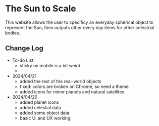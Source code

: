 # The Sun to Scale

This website allows the user to specificy an everyday spherical object to represent the Sun, then outputs other every day items for other celestrial bodies.

## Change Log

-   To-do List
    -   sticky on mobile is a bit weird
    -
-   2024/04/21
    -   added the rest of the real-world objects
    -   fixed: colors are broken on Chrome, so need a theme
    -   added icons for minor planets and natural satellites
-   2024/04/20
    -   added planet icons
    -   added celestial data
    -   added some object data
    -   basic UI and UX working
